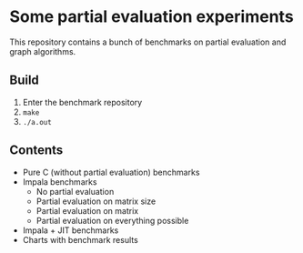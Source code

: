 # Some partial evaluation experiments
This repository contains a bunch of benchmarks on partial evaluation and graph algorithms.
## Build
1. Enter the benchmark repository
2. `make`
3. `./a.out`
## Contents
* Pure C (without partial evaluation) benchmarks
* Impala benchmarks
  * No partial evaluation
  * Partial evaluation on matrix size
  * Partial evaluation on matrix
  * Partial evaluation on everything possible
* Impala + JIT benchmarks
* Charts with benchmark results
